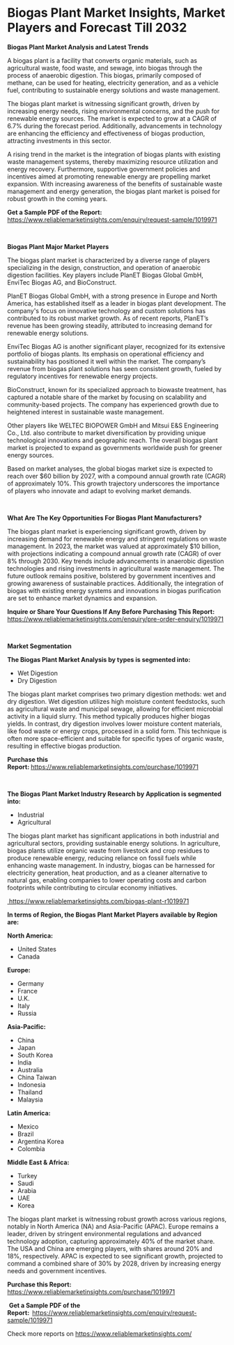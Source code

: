 <p><h1>Biogas Plant Market Insights, Market Players and Forecast Till 2032</h1></p><p><strong>Biogas Plant Market Analysis and Latest Trends</strong></p>
<p><p>A biogas plant is a facility that converts organic materials, such as agricultural waste, food waste, and sewage, into biogas through the process of anaerobic digestion. This biogas, primarily composed of methane, can be used for heating, electricity generation, and as a vehicle fuel, contributing to sustainable energy solutions and waste management.</p><p>The biogas plant market is witnessing significant growth, driven by increasing energy needs, rising environmental concerns, and the push for renewable energy sources. The market is expected to grow at a CAGR of 6.7% during the forecast period. Additionally, advancements in technology are enhancing the efficiency and effectiveness of biogas production, attracting investments in this sector.</p><p>A rising trend in the market is the integration of biogas plants with existing waste management systems, thereby maximizing resource utilization and energy recovery. Furthermore, supportive government policies and incentives aimed at promoting renewable energy are propelling market expansion. With increasing awareness of the benefits of sustainable waste management and energy generation, the biogas plant market is poised for robust growth in the coming years.</p></p>
<p><strong>Get a Sample PDF of the Report:&nbsp;</strong> <a href="https://www.reliablemarketinsights.com/enquiry/request-sample/1019971?utm_campaign=1558&utm_medium=2&utm_source=Github&utm_content=ia&utm_term=13022025&utm_id=biogas-plant">https://www.reliablemarketinsights.com/enquiry/request-sample/1019971</a></p>
<p>&nbsp;</p>
<p><strong>Biogas Plant Major Market Players</strong></p>
<p><p>The biogas plant market is characterized by a diverse range of players specializing in the design, construction, and operation of anaerobic digestion facilities. Key players include PlanET Biogas Global GmbH, EnviTec Biogas AG, and BioConstruct. </p><p>PlanET Biogas Global GmbH, with a strong presence in Europe and North America, has established itself as a leader in biogas plant development. The company's focus on innovative technology and custom solutions has contributed to its robust market growth. As of recent reports, PlanET’s revenue has been growing steadily, attributed to increasing demand for renewable energy solutions.</p><p>EnviTec Biogas AG is another significant player, recognized for its extensive portfolio of biogas plants. Its emphasis on operational efficiency and sustainability has positioned it well within the market. The company’s revenue from biogas plant solutions has seen consistent growth, fueled by regulatory incentives for renewable energy projects.</p><p>BioConstruct, known for its specialized approach to biowaste treatment, has captured a notable share of the market by focusing on scalability and community-based projects. The company has experienced growth due to heightened interest in sustainable waste management.</p><p>Other players like WELTEC BIOPOWER GmbH and Mitsui E&S Engineering Co., Ltd. also contribute to market diversification by providing unique technological innovations and geographic reach. The overall biogas plant market is projected to expand as governments worldwide push for greener energy sources. </p><p>Based on market analyses, the global biogas market size is expected to reach over $60 billion by 2027, with a compound annual growth rate (CAGR) of approximately 10%. This growth trajectory underscores the importance of players who innovate and adapt to evolving market demands.</p></p>
<p>&nbsp;</p>
<p><strong>What Are The Key Opportunities For Biogas Plant Manufacturers?</strong></p>
<p><p>The biogas plant market is experiencing significant growth, driven by increasing demand for renewable energy and stringent regulations on waste management. In 2023, the market was valued at approximately $10 billion, with projections indicating a compound annual growth rate (CAGR) of over 8% through 2030. Key trends include advancements in anaerobic digestion technologies and rising investments in agricultural waste management. The future outlook remains positive, bolstered by government incentives and growing awareness of sustainable practices. Additionally, the integration of biogas with existing energy systems and innovations in biogas purification are set to enhance market dynamics and expansion.</p></p>
<p><strong>Inquire or Share Your Questions If Any Before Purchasing This Report:</strong> <a href="https://www.reliablemarketinsights.com/enquiry/pre-order-enquiry/1019971?utm_campaign=1558&utm_medium=2&utm_source=Github&utm_content=ia&utm_term=13022025&utm_id=biogas-plant">https://www.reliablemarketinsights.com/enquiry/pre-order-enquiry/1019971</a></p>
<p>&nbsp;</p>
<p><strong>Market Segmentation</strong></p>
<p><strong>The Biogas Plant Market Analysis by types is segmented into:</strong></p>
<p><ul><li>Wet Digestion</li><li>Dry Digestion</li></ul></p>
<p><p>The biogas plant market comprises two primary digestion methods: wet and dry digestion. Wet digestion utilizes high moisture content feedstocks, such as agricultural waste and municipal sewage, allowing for efficient microbial activity in a liquid slurry. This method typically produces higher biogas yields. In contrast, dry digestion involves lower moisture content materials, like food waste or energy crops, processed in a solid form. This technique is often more space-efficient and suitable for specific types of organic waste, resulting in effective biogas production.</p></p>
<p><strong>Purchase this Report:&nbsp;</strong><a href="https://www.reliablemarketinsights.com/purchase/1019971?utm_campaign=1558&utm_medium=2&utm_source=Github&utm_content=ia&utm_term=13022025&utm_id=biogas-plant">https://www.reliablemarketinsights.com/purchase/1019971</a></p>
<p>&nbsp;</p>
<p><strong>The Biogas Plant Market Industry Research by Application is segmented into:</strong></p>
<p><ul><li>Industrial</li><li>Agricultural</li></ul></p>
<p><p>The biogas plant market has significant applications in both industrial and agricultural sectors, providing sustainable energy solutions. In agriculture, biogas plants utilize organic waste from livestock and crop residues to produce renewable energy, reducing reliance on fossil fuels while enhancing waste management. In industry, biogas can be harnessed for electricity generation, heat production, and as a cleaner alternative to natural gas, enabling companies to lower operating costs and carbon footprints while contributing to circular economy initiatives.</p></p>
<p><a href="https://www.reliablemarketinsights.com/biogas-plant-r1019971?utm_campaign=1558&utm_medium=2&utm_source=Github&utm_content=ia&utm_term=13022025&utm_id=biogas-plant">&nbsp;https://www.reliablemarketinsights.com/biogas-plant-r1019971</a></p>
<p><strong>In terms of Region, the Biogas Plant Market Players available by Region are:</strong></p>
<p>
    <p> <strong> North America: </strong>
        <ul>
            <li>United States</li>
            <li>Canada</li>
        </ul>
        </p> 
    <p> <strong> Europe: </strong>
        <ul>
            <li>Germany</li>
            <li>France</li>
            <li>U.K.</li>
            <li>Italy</li>
            <li>Russia</li>
        </ul>
        </p> 
    <p> <strong> Asia-Pacific: </strong>
        <ul>
            <li>China</li>
            <li>Japan</li>
            <li>South Korea</li>
            <li>India</li>
            <li>Australia</li>
            <li>China Taiwan</li>
            <li>Indonesia</li>
            <li>Thailand</li>
            <li>Malaysia</li>
        </ul>
        </p> 
    <p> <strong> Latin America: </strong>
        <ul>
            <li>Mexico</li>
            <li>Brazil</li>
            <li>Argentina Korea</li>
            <li>Colombia</li>
        </ul>
        </p> 
    <p> <strong> Middle East & Africa: </strong>
        <ul>
            <li>Turkey</li>
            <li>Saudi</li>
            <li>Arabia</li>
            <li>UAE</li>
            <li>Korea</li>
        </ul>
    </p>
    </p>
<p><p>The biogas plant market is witnessing robust growth across various regions, notably in North America (NA) and Asia-Pacific (APAC). Europe remains a leader, driven by stringent environmental regulations and advanced technology adoption, capturing approximately 40% of the market share. The USA and China are emerging players, with shares around 20% and 18%, respectively. APAC is expected to see significant growth, projected to command a combined share of 30% by 2028, driven by increasing energy needs and government incentives.</p></p>
<p><strong>Purchase this Report: </strong><a href="https://www.reliablemarketinsights.com/purchase/1019971?utm_campaign=1558&utm_medium=2&utm_source=Github&utm_content=ia&utm_term=13022025&utm_id=biogas-plant">https://www.reliablemarketinsights.com/purchase/1019971</a></p>
<p>&nbsp;<strong>Get a Sample PDF of the Report:&nbsp;&nbsp;</strong><a href="https://www.reliablemarketinsights.com/enquiry/request-sample/1019971?utm_campaign=1558&utm_medium=2&utm_source=Github&utm_content=ia&utm_term=13022025&utm_id=biogas-plant">https://www.reliablemarketinsights.com/enquiry/request-sample/1019971</a></p>
<p><strong></strong></p>
<p>Check more reports on <a href="https://www.reliablemarketinsights.com/?utm_campaign=1558&utm_medium=2&utm_source=Github&utm_content=ia&utm_term=13022025&utm_id=biogas-plant">https://www.reliablemarketinsights.com/</a></p>